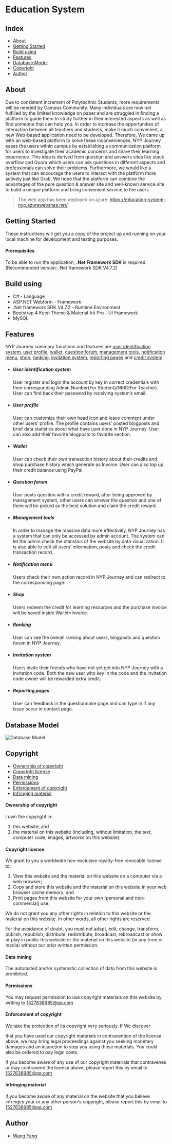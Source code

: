 # Education System

## Index

- [About](#about)
- [Getting Started](#getting-started)
- [Build using](#build-using)
- [Features](#features)
- [Database Model](#database-model)
- [Copyright](#copyright)
- [Author](#author)

## About

Due to consistent increment of Polytechnic Students, more requirements will be needed by Campus Community. Many individuals are now not fulfilled by the limited knowledge on paper and are struggled in finding a platform to guide them to study further in their interested aspects as well as find someone that can help you. In order to increase the opportunities of interaction between all teachers and students, make it much convenient, a new Web-based application need to be developed. Therefore, We came up with an web-based platform to solve these inconveniences. NYP Journey eases the users within campus by establishing a communication platform for users to investigate their academic concerns and share their learning experience. This idea is derived from question and answers sites like stack overflow and Quora which users can ask questions in different aspects and professionals can solve their problems. Furthermore, we would like a system that can encourage the users to interact with the platform more actively just like Grab. We hope that the platform can combine the advantages of the pure question & answer site and well-known service site to build a unique platform and bring convenient service to the users.

> The web app has been deployed on azure: https://education-system-nyp.azurewebsites.net/

## Getting Started

These instructions will get you a copy of the project up and running on your local machine for development and testing purposes.

#### Prerequisites

To be able to run the application, **.Net Framework SDK** is required.(Recommended version: .Net framework SDK V4.7.2)

## Build using

- C# - Language
- ASP.NET Webform - Framework
- .Net framework SDK V4.7.2 - Runtime Environment
- Bootstrap 4 Keen Theme & Material-kit Pro - UI Framework
- MySQL

## Features

NYP Journey summary functions and features are [user identification system](#user-identification-system), [user profile](#user-profile), [wallet](#wallet), [question forum](#question-forum), [management tools](#management-tools), [notification menu](#notification-menu), [shop](#shop), [ranking](#ranking), [invitation system](#invitation-system), [reporting pages](#reporting-pages) and [credit system](#credit-system).

- ##### User identification system

  User register and login the account by key in correct credentials with their corresponding Admin Number(For Student)/NRIC(For Teacher). User can find back their password by receiving system’s email.

- ##### User profile

  User can customize their own head icon and leave comment under other users’ profile. The profile contains users’ posted blogposts and brief data statistics about what have user done in NYP Journey. User can also add their favorite blogposts to favorite section.

- ##### Wallet

  User can check their own transaction history about their credits and shop purchase history which generate as Invoice. User can also top up their credit balance using PayPal.

- ##### Question forum

  User posts question with a credit reward, after being approved by management system, other users can answer the question and one of them will be picked as the best solution and claim the credit reward.

- ##### Management tools

  In order to manage the massive data more effectively, NYP Journey has a system that can only be accessed by admin account. The system can let the admin check the statistics of the website by data visualization. It is also able to edit all users’ information, posts and check the credit transaction record.

- ##### Notification menu

  Users check their own action record in NYP Journey and can redirect to the corresponding page.

- ##### Shop

  Users redeem the credit for learning resources and the purchase invoice will be saved inside Wallet>Invoice.

- ##### Ranking

  User can see the overall ranking about users, blogposts and question forum in NYP Journey.

- ##### Invitation system

  Users invite their friends who have not yet get into NYP Journey with a invitation code. Both the new user who key in the code and the invitation code owner will be rewarded extra credit.

- ##### Reporting pages

  User can feedback in the questionnaire page and can type in if any issue occur in contact page.

## Database Model
![Database Model](Database.jpg)
## Copyright

- [Ownership of copyright](#ownership-of-copyright)
- [Copyright license](#copyright-license)
- [Data mining](#data-mining)
- [Permissions](#permissions)
- [Enforcement of copyright](#enforcement-of-copyright)
- [Infringing material](#infringing-material)

#### Ownership of copyright

I own the copyright in:

1. this website; and
2. the material on this website (including, without limitation, the text, computer code, images, artworks on this website).

#### Copyright license

We grant to you a worldwide non-exclusive royalty-free revocable license to:

1. View this website and the material on this website on a computer via a web browser;
2. Copy and store this website and the material on this website in      your web browser cache memory; and
3. Print pages from this website for your own [personal and non-commercial] use.

We do not grant you any other rights in relation to this website or the material on this website. In other words, all other rights are reserved.

For the avoidance of doubt, you must not adapt, edit, change, transform, publish, republish, distribute, redistribute, broadcast, rebroadcast or show or play in public this website or the material on this website (in any form or media) without our prior written permission.

#### Data mining

The automated and/or systematic collection of data from this website is prohibited.

#### Permissions

You may request permission to use copyright materials on this website by writing to 1527638985@qq.com

#### Enforcement of copyright

We take the protection of its copyright very seriously. If We discover

that you have used our copyright materials in contravention of the license above, we may bring legal proceedings against you seeking monetary damages and an injunction to stop you using those materials. You could also be ordered to pay legal costs.

If you become aware of any use of our copyright materials that contravenes or may contravene the license above, please report this by email to 1527638985@qq.com

#### Infringing material

If you become aware of any material on the website that you believe infringes your or any other person's copyright, please report this by email to 1527638985@qq.com

## Author

- [Wang Yang](https://github.com/NorthstarWang)

